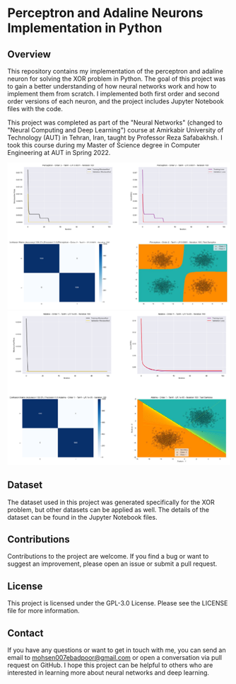 # Perceptron and Adaline Neurons Implementation in Python

## Overview

This repository contains my implementation of the perceptron and adaline neuron for solving the XOR problem in Python. The goal of this project was to gain a better understanding of how neural networks work and how to implement them from scratch. I implemented both first order and second order versions of each neuron, and the project includes Jupyter Notebook files with the code.

This project was completed as part of the "Neural Networks" (changed to "Neural Computing and Deep Learning") course at Amirkabir University of Technology (AUT) in Tehran, Iran, taught by Professor Reza Safabakhsh. I took this course during my Master of Science degree in Computer Engineering at AUT in Spring 2022.

![Output](/output.png)
![Output](/output-2.png)

## Dataset

The dataset used in this project was generated specifically for the XOR problem, but other datasets can be applied as well. The details of the dataset can be found in the Jupyter Notebook files.

## Contributions

Contributions to the project are welcome. If you find a bug or want to suggest an improvement, please open an issue or submit a pull request.

## License

This project is licensed under the GPL-3.0 License. Please see the LICENSE file for more information.

## Contact

If you have any questions or want to get in touch with me, you can send an email to mohsen007ebadpoor@gmail.com or open a conversation via pull request on GitHub. I hope this project can be helpful to others who are interested in learning more about neural networks and deep learning.
